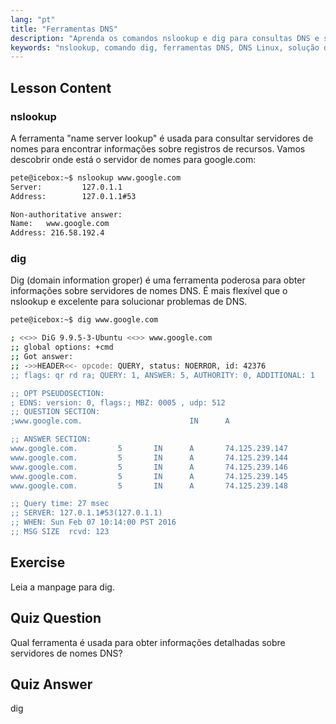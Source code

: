 ```yaml
---
lang: "pt"
title: "Ferramentas DNS"
description: "Aprenda os comandos nslookup e dig para consultas DNS e solução de problemas no Linux. Entenda como usar essas ferramentas DNS essenciais com nosso guia para iniciantes."
keywords: "nslookup, comando dig, ferramentas DNS, DNS Linux, solução de problemas DNS, tutorial Linux, Linux para iniciantes"
---
```


## Lesson Content

### nslookup

A ferramenta "name server lookup" é usada para consultar servidores de nomes para encontrar informações sobre registros de recursos. Vamos descobrir onde está o servidor de nomes para google.com:

```bash
pete@icebox:~$ nslookup www.google.com
Server:         127.0.1.1
Address:        127.0.1.1#53

Non-authoritative answer:
Name:   www.google.com
Address: 216.58.192.4
```

### dig

Dig (domain information groper) é uma ferramenta poderosa para obter informações sobre servidores de nomes DNS. É mais flexível que o nslookup e excelente para solucionar problemas de DNS.

```bash
pete@icebox:~$ dig www.google.com

; <<>> DiG 9.9.5-3-Ubuntu <<>> www.google.com
;; global options: +cmd
;; Got answer:
;; ->>HEADER<<- opcode: QUERY, status: NOERROR, id: 42376
;; flags: qr rd ra; QUERY: 1, ANSWER: 5, AUTHORITY: 0, ADDITIONAL: 1

;; OPT PSEUDOSECTION:
; EDNS: version: 0, flags:; MBZ: 0005 , udp: 512
;; QUESTION SECTION:
;www.google.com.                        IN      A

;; ANSWER SECTION:
www.google.com.         5       IN      A       74.125.239.147
www.google.com.         5       IN      A       74.125.239.144
www.google.com.         5       IN      A       74.125.239.146
www.google.com.         5       IN      A       74.125.239.145
www.google.com.         5       IN      A       74.125.239.148

;; Query time: 27 msec
;; SERVER: 127.0.1.1#53(127.0.1.1)
;; WHEN: Sun Feb 07 10:14:00 PST 2016
;; MSG SIZE  rcvd: 123
```

## Exercise

Leia a manpage para dig.

## Quiz Question

Qual ferramenta é usada para obter informações detalhadas sobre servidores de nomes DNS?

## Quiz Answer

dig
